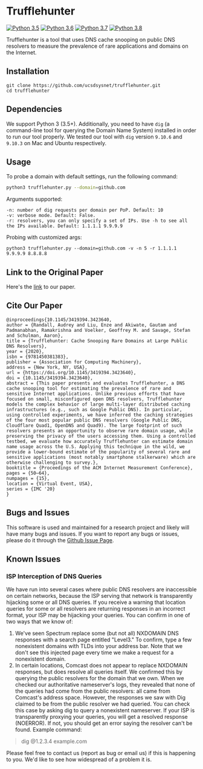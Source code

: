 # Trufflehunter
[![Python 3.5](https://img.shields.io/badge/python-3.5-blue.svg)](https://www.python.org/downloads/release/python-360/)
[![Python 3.6](https://img.shields.io/badge/python-3.6-blue.svg)](https://www.python.org/downloads/release/python-360/)
[![Python 3.7](https://img.shields.io/badge/python-3.7-blue.svg)](https://www.python.org/downloads/release/python-360/)
[![Python 3.8](https://img.shields.io/badge/python-3.8-blue.svg)](https://www.python.org/downloads/release/python-360/)

Trufflehunter is a tool that uses DNS cache snooping on public DNS resolvers to measure the prevalence of rare applications and domains on the Internet.

## Installation
```
git clone https://github.com/ucsdsysnet/trufflehunter.git
cd trufflehunter
```

## Dependencies
We support Python 3 (3.5+). Additionally, you need to have `dig` (a command-line tool for querying the Domain Name System) installed in order to run our tool properly. We tested our tool with `dig` version `9.10.6` and `9.10.3` on Mac and Ubuntu respectively. 


## Usage
To probe a domain with default settings, run the following command:
```bash
python3 trufflehunter.py --domain=github.com
```

Arguments supported:
```
-n: number of dig requests per domain per PoP. Default: 10
-v: verbose mode. Default: False.
-r: resolvers, you can only specify a set of IPs. Use -h to see all the IPs available. Default: 1.1.1.1 9.9.9.9
```

Probing with customized args:
```
python3 trufflehunter.py --domain=github.com -v -n 5 -r 1.1.1.1 9.9.9.9 8.8.8.8
```

## Link to the Original Paper
Here's the [link](https://cseweb.ucsd.edu/~schulman/docs/imc20-trufflehunter.pdf) to our paper.

## Cite Our Paper
```
@inproceedings{10.1145/3419394.3423640,
author = {Randall, Audrey and Liu, Enze and Akiwate, Gautam and Padmanabhan, Ramakrishna and Voelker, Geoffrey M. and Savage, Stefan and Schulman, Aaron},
title = {Trufflehunter: Cache Snooping Rare Domains at Large Public DNS Resolvers},
year = {2020},
isbn = {9781450381383},
publisher = {Association for Computing Machinery},
address = {New York, NY, USA},
url = {https://doi.org/10.1145/3419394.3423640},
doi = {10.1145/3419394.3423640},
abstract = {This paper presents and evaluates Trufflehunter, a DNS cache snooping tool for estimating the prevalence of rare and sensitive Internet applications. Unlike previous efforts that have focused on small, misconfigured open DNS resolvers, Trufflehunter models the complex behavior of large multi-layer distributed caching infrastructures (e.g., such as Google Public DNS). In particular, using controlled experiments, we have inferred the caching strategies of the four most popular public DNS resolvers (Google Public DNS, Cloudflare Quad1, OpenDNS and Quad9). The large footprint of such resolvers presents an opportunity to observe rare domain usage, while preserving the privacy of the users accessing them. Using a controlled testbed, we evaluate how accurately Trufflehunter can estimate domain name usage across the U.S. Applying this technique in the wild, we provide a lower-bound estimate of the popularity of several rare and sensitive applications (most notably smartphone stalkerware) which are otherwise challenging to survey.},
booktitle = {Proceedings of the ACM Internet Measurement Conference},
pages = {50–64},
numpages = {15},
location = {Virtual Event, USA},
series = {IMC '20}
}
```


## Bugs and Issues
This software is used and maintained for a research project and likely will have many bugs and issues. If you want to report any bugs or issues, please do it through the [Github Issue Page](https://github.com/ucsdsysnet/trufflehunter/issues).

## Known Issues

### ISP Interception of DNS Queries

We have run into several cases where public DNS resolvers are inaccessible on certain networks, because the ISP serving that network is transparently hijacking some or all DNS queries. If you receive a warning that location queries for some or all resolvers are returning responses in an incorrect format, your ISP may be hijacking your queries. You can confirm in one of two ways that we know of:

1. We've seen Spectrum replace some (but not all) NXDOMAIN DNS responses with a search page entitled "Level3." To confirm, type a few nonexistent domains with TLDs into your address bar. Note that we don't see this injected page every time we make a request for a nonexistent domain.
2. In certain locations, Comcast does not appear to replace NXDOMAIN responses, but does resolve all queries itself. We confirmed this by querying the public resolvers for the domain that we own. When we checked our authoritative nameserver's logs, they revealed that none of the queries had come from the public resolvers: all came from Comcast's address space. However, the responses we saw with Dig claimed to be from the public resolver we had queried. You can check this case by asking dig to query a nonexistent nameserver. If your ISP is transparently proxying your queries, you will get a resolved response (NOERROR). If not, you should get an error saying the resolver can't be found. Example command:
> dig @1.2.3.4 example.com

Please feel free to contact us (report as bug or email us) if this is happening to you. We'd like to see how widespread of a problem it is.
